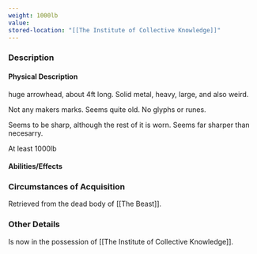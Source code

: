 ```yaml
---
weight: 1000lb
value: 
stored-location: "[[The Institute of Collective Knowledge]]"
---
```


### Description

#### Physical Description

huge arrowhead, about 4ft long. Solid metal, heavy, large, and also weird.

Not any makers marks. Seems quite old. No glyphs or runes.

Seems to be sharp, although the rest of it is worn. Seems far sharper than necesarry.

At least 1000lb

#### Abilities/Effects

### Circumstances of Acquisition

Retrieved from the dead body of [[The Beast]].

### Other Details

Is now in the possession of [[The Institute of Collective Knowledge]].